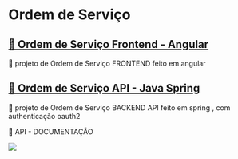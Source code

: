 # Ordem de Serviço
<h2>
    <a href="https://gabrielffguimaraes.github.io/ordem-de-servicos/login">🔗 Ordem de Serviço Frontend - Angular</a>
</h2>
<p>🚀 projeto de Ordem de Serviço  FRONTEND feito em angular </p>

<h2>
    <a href="https://ordem-de-servico-br.herokuapp.com/swagger-ui.html">🔗 Ordem de Serviço API - Java Spring</a>
</h2>

<p>🚀 projeto de Ordem de Serviço BACKEND API feito em spring , com authenticação oauth2</p>
<p>🚀 API - DOCUMENTAÇÃO </p>
<img src="https://user-images.githubusercontent.com/62315845/121803635-f6649380-cc18-11eb-918b-7eb667a9c316.png">



